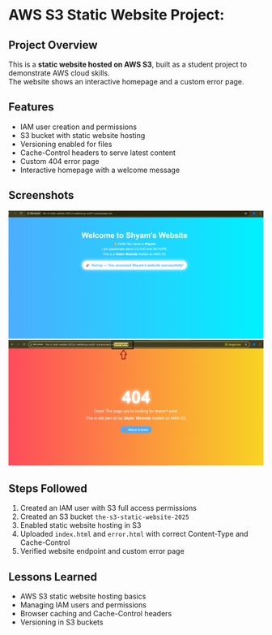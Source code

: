 # AWS S3 Static Website Project:

## Project Overview
This is a **static website hosted on AWS S3**, built as a student project to demonstrate AWS cloud skills.  
The website shows an interactive homepage and a custom error page.

## Features
- IAM user creation and permissions
- S3 bucket with static website hosting
- Versioning enabled for files
- Cache-Control headers to serve latest content
- Custom 404 error page
- Interactive homepage with a welcome message

## Screenshots
![Homepage](screenshots/home-page.png.png)
![Error Page](screenshots/error.png.png)

## Steps Followed
1. Created an IAM user with S3 full access permissions
2. Created an S3 bucket `the-s3-static-website-2025`
3. Enabled static website hosting in S3
4. Uploaded `index.html` and `error.html` with correct Content-Type and Cache-Control 
5. Verified website endpoint and custom error page

## Lessons Learned
- AWS S3 static website hosting basics  
- Managing IAM users and permissions  
- Browser caching and Cache-Control headers  
- Versioning in S3 buckets

